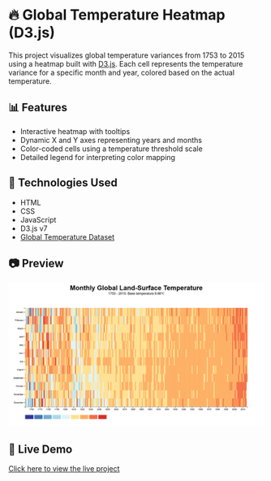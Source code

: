 # 🔥 Global Temperature Heatmap (D3.js)

This project visualizes global temperature variances from 1753 to 2015 using a heatmap built with [D3.js](https://d3js.org/). Each cell represents the temperature variance for a specific month and year, colored based on the actual temperature.

## 📊 Features

- Interactive heatmap with tooltips
- Dynamic X and Y axes representing years and months
- Color-coded cells using a temperature threshold scale
- Detailed legend for interpreting color mapping

## 🔧 Technologies Used

- HTML
- CSS
- JavaScript
- D3.js v7
- [Global Temperature Dataset](https://raw.githubusercontent.com/freeCodeCamp/ProjectReferenceData/master/global-temperature.json)

## 📷 Preview

![Preview](Capture.png)

## 🔗 Live Demo

[Click here to view the live project](https://your-username.github.io/heatmap-d3)



